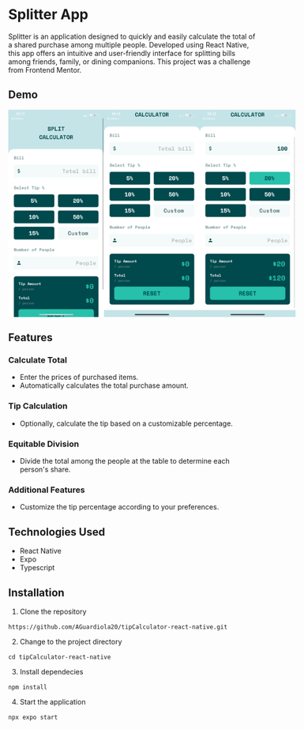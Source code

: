 

# Splitter App

Splitter is an application designed to quickly and easily calculate the total of a shared purchase among multiple people. Developed using React Native, this app offers an intuitive and user-friendly interface for splitting bills among friends, family, or dining companions. This project was a challenge from Frontend Mentor.

## Demo
<div style="display: flex">
  <img src="./assets/images/IMG_7007.png" alt="index" width="200" height="420">
  <img src="./assets/images/IMG_7008.png" alt="index" width="200" height="420">
  <img src="./assets/images/IMG_7009.png" alt="index" width="200" height="420">
</div>


## Features
### Calculate Total
* Enter the prices of purchased items.
* Automatically calculates the total purchase amount.

### Tip Calculation
* Optionally, calculate the tip based on a customizable percentage.

### Equitable Division
* Divide the total among the people at the table to determine each person's share.

### Additional Features
* Customize the tip percentage according to your preferences.

## Technologies Used
* React Native
* Expo
* Typescript

## Installation

1. Clone the repository
```
https://github.com/AGuardiola20/tipCalculator-react-native.git
```
2. Change to the project directory
```
cd tipCalculator-react-native
```

3. Install dependecies
```
npm install
```

4. Start the application
```
npx expo start
```
